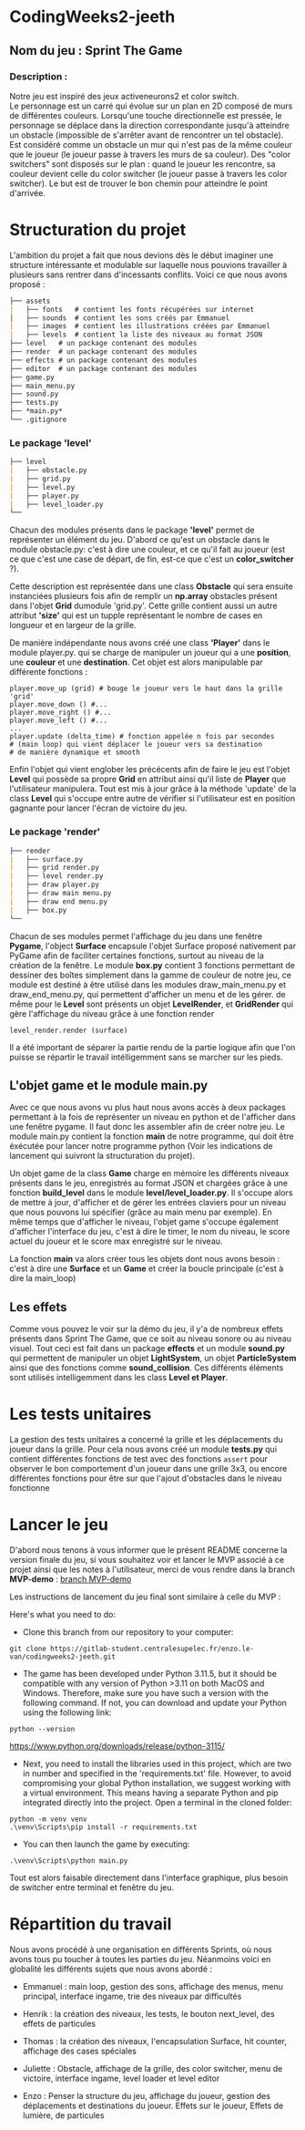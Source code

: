 # CodingWeeks2-jeeth  
  
## Nom du jeu : Sprint  The Game
  
### Description :   
Notre jeu est inspiré des jeux activeneurons2 et color switch.  
Le personnage est un carré qui évolue sur un plan en 2D composé de murs de différentes couleurs. Lorsqu'une touche directionnelle est pressée, le personnage se déplace dans la direction correspondante jusqu'à atteindre un obstacle (impossible de s'arrêter avant de rencontrer un tel obstacle). Est considéré comme un obstacle un mur qui n'est pas de la même couleur que le joueur (le joueur passe à travers les murs de sa couleur). Des "color switchers" sont disposés sur le plan : quand le joueur les rencontre, sa couleur devient celle du color switcher (le joueur passe à travers les color switcher). Le but est de trouver le bon chemin pour atteindre le point d'arrivée.

# Structuration du projet

L'ambition du projet a fait que nous devions dès le début imaginer une structure intéressante et modulable sur laquelle nous pouvions travailler à plusieurs sans rentrer dans d'incessants conflits. Voici ce que nous avons proposé :

```markdown
├── assets
| 	├── fonts 	# contient les fonts récupérées sur internet
│   ├── sounds 	# contient les sons créés par Emmanuel
|	├── images 	# contient les illustrations créées par Emmanuel
|	├── levels	# contient la liste des niveaux au format JSON
├── level	# un package contenant des modules
├── render	# un package contenant des modules
├── effects	# un package contenant des modules
├── editor	# un package contenant des modules
├── game.py
├── main_menu.py
├── sound.py
├── tests.py
├── *main.py*
└── .gitignore
```
### Le package 'level'
```markdown
├── level	
|	├── obstacle.py
|	├── grid.py
|	├── level.py
|	├── player.py
|	├── level_loader.py
└── 
```
Chacun des modules présents dans le package **'level'** permet de représenter un élément du jeu. D'abord ce qu'est un obstacle dans le module obstacle.py: c'est à dire une couleur, et ce qu'il fait au joueur (est ce que c'est une case de départ, de fin, est-ce que c'est un **color_switcher** ?). 

Cette description est représentée dans une class **Obstacle** qui sera ensuite instanciées plusieurs fois afin de remplir un **np.array** obstacles présent dans l'objet **Grid** dumodule 'grid.py'. Cette grille contient aussi un autre attribut **'size'** qui est un tupple représentant le nombre de cases en longueur et en largeur de la grille.

De manière indépendante nous avons créé une class **'Player'** dans le module player.py. qui se charge de manipuler un joueur qui a une **position**, une **couleur** et une **destination**. Cet objet est alors manipulable par différente fonctions :
```
player.move_up (grid) # bouge le joueur vers le haut dans la grille 'grid'
player.move_down () #...
player.move_right () #...
player.move_left () #...
...
player.update (delta_time) # fonction appelée n fois par secondes 
# (main loop) qui vient déplacer le joueur vers sa destination 
# de manière dynamique et smooth
```
Enfin l'objet qui vient englober les précécents afin de faire le jeu est l'objet **Level** qui possède sa propre **Grid** en attribut ainsi qu'il liste de **Player** que l'utilisateur manipulera. Tout est mis à jour grâce à la méthode 'update' de la class **Level** qui s'occupe entre autre de vérifier si l'utilisateur est en position gagnante pour lancer l'écran de victoire du jeu.

### Le package 'render'
```markdown
├── render
|	├── surface.py
|	├── grid render.py
|	├── level render.py
|	├── draw player.py
|	├── draw main menu.py
|	├── draw end menu.py
|	├── box.py
└── 
```
Chacun de ses modules permet l'affichage du jeu dans une fenêtre **Pygame**, l'object **Surface** encapsule l'objet Surface proposé nativement par PyGame afin de faciliter certaines fonctions, surtout au niveau de la création de la fenêtre. Le module **box.py** contient 3 fonctions permettant de dessiner des boîtes simplement dans la gamme de couleur de notre jeu, ce module est destiné à être utilisé dans les modules draw_main_menu.py et draw_end_menu.py, qui permettent d'afficher un menu et de les gérer. de même pour le **Level** sont présents un objet **LevelRender**, et **GridRender** qui gère l'affichage du niveau grâce à une fonction render
```
level_render.render (surface)
```
Il a été important de séparer la partie rendu de la partie logique afin que l'on puisse se répartir le travail intélligemment sans se marcher sur les pieds.

## L'objet game et le module main.py

Avec ce que nous avons vu plus haut nous avons accès à deux packages permettant à la fois de représenter un niveau en python et de l'afficher dans une fenêtre pygame. Il faut donc les assembler afin de créer notre jeu. Le module main.py contient la fonction **main** de notre programme, qui doit être éxécutée pour lancer notre programme python (Voir les indications de lancement qui suivront la structuration du projet). 

Un objet game de la class **Game** charge en mémoire les différents niveaux présents dans le jeu, enregistrés au format JSON et chargées grâce à une fonction **build_level** dans le module **level/level_loader.py**. Il s'occupe alors de mettre à jour, d'afficher et de gérer les entrées claviers pour un niveau que nous pouvons lui spécifier (grâce au main menu par exemple). En même temps que d'afficher le niveau, l'objet game s'occupe également d'afficher l'interface du jeu, c'est à dire le timer, le nom du niveau, le score actuel du joueur et le score max enregistré sur le niveau.

La fonction **main** va alors créer tous les objets dont nous avons besoin : c'est à dire une **Surface** et un **Game** et créer la boucle principale (c'est à dire la main_loop)

## Les effets

Comme vous pouvez le voir sur la démo du jeu, il y'a de nombreux effets présents dans Sprint The Game, que ce soit au niveau sonore ou au niveau visuel. Tout ceci est fait dans un package **effects** et un module **sound.py** qui permettent de manipuler un objet **LightSystem**, un objet **ParticleSystem** ainsi que des fonctions comme **sound_collision**. Ces différents éléments sont utilisés intelligemment dans les class **Level et Player**. 

# Les tests unitaires

La gestion des tests unitaires a concerné la grille et les déplacements du joueur dans la grille. Pour cela nous avons créé un module **tests.py** qui contient différentes fonctions de test avec des fonctions `assert` pour observer le bon comportement d'un joueur dans une grille 3x3, ou encore différentes fonctions pour être sur que l'ajout d'obstacles dans le niveau fonctionne

# Lancer le jeu
D'abord nous tenons à vous informer que le présent README concerne la version finale du jeu, si vous souhaitez voir et lancer le MVP associé à ce projet ainsi que les notes à l'utilisateur, merci de vous rendre dans la branch **MVP-demo** : [branch MVP-demo](https://gitlab-student.centralesupelec.fr/enzo.le-van/codingweeks2-jeeth/-/tree/MVP-demo?ref_type=heads)

Les instructions de lancement du jeu final sont similaire à celle du MVP :

Here's what you need to do:
- Clone this branch from our repository to your computer:
```
git clone https://gitlab-student.centralesupelec.fr/enzo.le-van/codingweeks2-jeeth.git
```
- The game has been developed under Python 3.11.5, but it should be compatible with any version of Python >3.11 on both MacOS and Windows. Therefore, make sure you have such a version with the following command. If not, you can download and update your Python using the following link:
```
python --version
```
https://www.python.org/downloads/release/python-3115/
- Next, you need to install the libraries used in this project, which are two in number and specified in the 'requirements.txt' file. However, to avoid compromising your global Python installation, we suggest working with a virtual environment. This means having a separate Python and pip integrated directly into the project. Open a terminal in the cloned folder:
```
python -m venv venv
.\venv\Scripts\pip install -r requirements.txt
```
- You can then launch the game by executing:
```
.\venv\Scripts\python main.py
```
Tout est alors faisable directement dans l'interface graphique, plus besoin de switcher entre terminal et fenêtre du jeu.

# Répartition du travail

Nous avons procédé à une organisation en différents Sprints, où nous avons tous pu toucher à toutes les parties du jeu. Néanmoins voici en globalité les différents sujets que nous avons abordé :

- Emmanuel : main loop, gestion des sons, affichage des menus, menu principal, interface ingame, trie des niveaux par difficultés

- Henrik : la création des niveaux, les tests, le bouton next_level, des effets de particules

- Thomas : la création des niveaux, l'encapsulation Surface, hit counter, affichage des cases spéciales

- Juliette : Obstacle, affichage de la grille, des color switcher, menu de victoire, interface ingame, level loader et level editor

- Enzo : Penser la structure du jeu, affichage du joueur, gestion des déplacements et destinations du joueur. Effets sur le joueur, Effets de lumière, de particules
